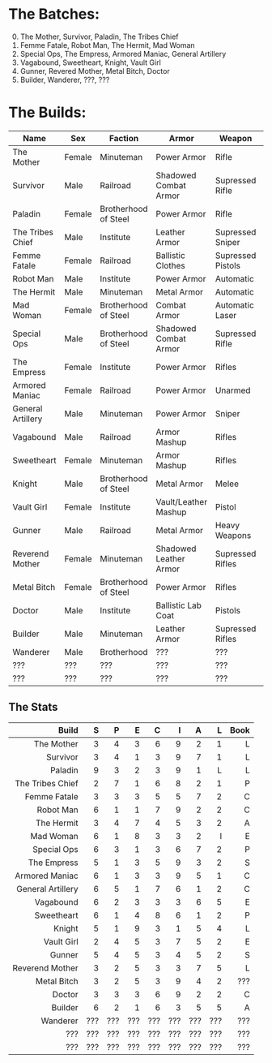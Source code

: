 # The Batches:

0. The Mother, Survivor, Paladin, The Tribes Chief
1. Femme Fatale, Robot Man, The Hermit, Mad Woman
2. Special Ops, The Empress, Armored Maniac, General Artillery
3. Vagabound, Sweetheart, Knight, Vault Girl
4. Gunner, Revered Mother, Metal Bitch, Doctor
5. Builder, Wanderer, ???, ???

# The Builds:

| Name              | Sex    | Faction              | Armor                  | Weapon            | Playstyle |
| ----------------- | ------ | -------------------- | ---------------------- | ----------------- | --------- |
| The Mother        | Female | Minuteman            | Power Armor            | Rifle             | Loud      |
| Survivor          | Male   | Railroad             | Shadowed Combat Armor  | Supressed Rifle   | Stealth   |
| Paladin           | Female | Brotherhood of Steel | Power Armor            | Rifle             | Loud      |
| The Tribes Chief  | Male   | Institute            | Leather Armor          | Supressed Sniper  | Stealth   |
| Femme Fatale      | Female | Railroad             | Ballistic Clothes      | Supressed Pistols | Stealth   |
| Robot Man         | Male   | Institute            | Power Armor            | Automatic         | Loud      |
| The Hermit        | Male   | Minuteman            | Metal Armor            | Automatic         | Loud      |
| Mad Woman         | Female | Brotherhood of Steel | Combat Armor           | Automatic Laser   | Loud      |
| Special Ops       | Male   | Brotherhood of Steel | Shadowed Combat Armor  | Supressed Rifle   | Stealth   |
| The Empress       | Female | Institute            | Power Armor            | Rifles            | Loud      |
| Armored Maniac    | Female | Railroad             | Power Armor            | Unarmed           | Loud      |
| General Artillery | Male   | Minuteman            | Power Armor            | Sniper            | Loud      |
| Vagabound         | Male   | Railroad             | Armor Mashup           | Rifles            | Loud      |
| Sweetheart        | Female | Minuteman            | Armor Mashup           | Rifles            | Loud      |
| Knight            | Male   | Brotherhood of Steel | Metal Armor            | Melee             | Loud      |
| Vault Girl        | Female | Institute            | Vault/Leather Mashup   | Pistol            | Loud      |
| Gunner            | Male   | Railroad             | Metal Armor            | Heavy Weapons     | Loud      |
| Reverend Mother   | Female | Minuteman            | Shadowed Leather Armor | Supressed Rifles  | Stealth   |
| Metal Bitch       | Female | Brotherhood of Steel | Power Armor            | Rifles            | Loud      |
| Doctor            | Male   | Institute            | Ballistic Lab Coat     | Pistols           | Loud      |
| Builder           | Male   | Minuteman            | Leather Armor          | Supressed Rifles  | Stealth   |
| Wanderer          | Male   | Brotherhood          | ???                    | ???               | Loud      |
| ???               | ???    | ???                  | ???                    | ???               | ???       |
| ???               | ???    | ???                  | ???                    | ???               | ???       |

## The Stats

|             Build |   S |   P |   E |   C |   I |   A |   L | Book |
| ----------------: | --: | --: | --: | --: | --: | --: | --: | ---: |
|        The Mother |   3 |   4 |   3 |   6 |   9 |   2 |   1 |    L |
|          Survivor |   3 |   4 |   1 |   3 |   9 |   7 |   1 |    L |
|           Paladin |   9 |   3 |   2 |   3 |   9 |   1 |   L |    L |
|  The Tribes Chief |   2 |   7 |   1 |   6 |   8 |   2 |   1 |    P |
|      Femme Fatale |   3 |   3 |   3 |   5 |   5 |   7 |   2 |    C |
|         Robot Man |   6 |   1 |   1 |   7 |   9 |   2 |   2 |    C |
|        The Hermit |   3 |   4 |   7 |   4 |   5 |   3 |   2 |    A |
|         Mad Woman |   6 |   1 |   8 |   3 |   3 |   2 |   l |    E |
|       Special Ops |   6 |   3 |   1 |   3 |   6 |   7 |   2 |    P |
|       The Empress |   5 |   1 |   3 |   5 |   9 |   3 |   2 |    S |
|    Armored Maniac |   6 |   1 |   3 |   3 |   9 |   5 |   1 |    C |
| General Artillery |   6 |   5 |   1 |   7 |   6 |   1 |   2 |    C |
|         Vagabound |   6 |   2 |   3 |   3 |   3 |   6 |   5 |    E |
|        Sweetheart |   6 |   1 |   4 |   8 |   6 |   1 |   2 |    P |
|            Knight |   5 |   1 |   9 |   3 |   1 |   5 |   4 |    L |
|        Vault Girl |   2 |   4 |   5 |   3 |   7 |   5 |   2 |    E |
|            Gunner |   5 |   4 |   5 |   3 |   4 |   5 |   2 |    S |
|   Reverend Mother |   3 |   2 |   5 |   3 |   3 |   7 |   5 |    L |
|       Metal Bitch |   3 |   2 |   5 |   3 |   9 |   4 |   2 |  ??? |
|            Doctor |   3 |   3 |   3 |   6 |   9 |   2 |   2 |    C |
|           Builder |   6 |   2 |   1 |   6 |   3 |   5 |   5 |    A |
|          Wanderer | ??? | ??? | ??? | ??? | ??? | ??? | ??? |  ??? |
|               ??? | ??? | ??? | ??? | ??? | ??? | ??? | ??? |  ??? |
|               ??? | ??? | ??? | ??? | ??? | ??? | ??? | ??? |  ??? |
